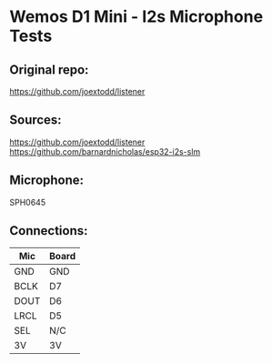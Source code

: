 # Wemos D1 Mini - I2s Microphone Tests

## Original repo:

https://github.com/joextodd/listener

## Sources:

https://github.com/joextodd/listener
https://github.com/barnardnicholas/esp32-i2s-slm

## Microphone:

SPH0645

## Connections:

| Mic  | Board |
| ---- | ----- |
| GND  | GND   |
| BCLK | D7    |
| DOUT | D6    |
| LRCL | D5    |
| SEL  | N/C   |
| 3V   | 3V    |
